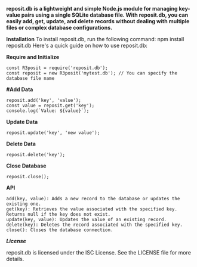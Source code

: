 **reposit.db is a lightweight and simple Node.js module for managing key-value pairs using a single SQLite database file. With reposit.db, you can easily add, get, update, and delete records without dealing with multiple files or complex database configurations.**

**Installation**
To install reposit.db, run the following command:
npm install reposit.db
Here's a quick guide on how to use reposit.db:

**Require and Initialize**
```
const R3posit = require('reposit.db');
const reposit = new R3posit('mytest.db'); // You can specify the database file name
```

**#Add Data**
```
reposit.add('key', 'value');
const value = reposit.get('key');
console.log(`Value: ${value}`);
```
**Update Data**
```
reposit.update('key', 'new value');
```

**Delete Data**
```
reposit.delete('key');
```

**Close Database**
```
reposit.close();
```

**API**
```
add(key, value): Adds a new record to the database or updates the existing one.
get(key): Retrieves the value associated with the specified key. Returns null if the key does not exist.
update(key, value): Updates the value of an existing record.
delete(key): Deletes the record associated with the specified key.
close(): Closes the database connection.
```

***License***

reposit.db is licensed under the ISC License. See the LICENSE file for more details.
